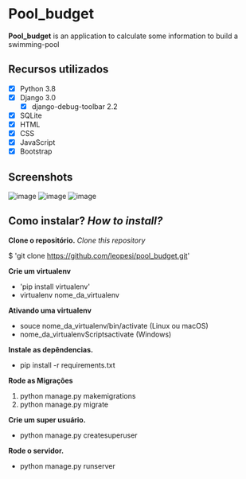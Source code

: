 # Pool_budget
**Pool_budget**  is an application to calculate some information to build a swimming-pool

## Recursos utilizados
- [x] Python 3.8
- [x] Django 3.0
  - [x] django-debug-toolbar 2.2
- [x] SQLite  
- [x] HTML
- [x] CSS
- [x] JavaScript
- [x] Bootstrap
  
## Screenshots
![image](https://user-images.githubusercontent.com/52714788/84071140-9b63e500-a9a3-11ea-87e8-e97b7fea9669.png)
![image](https://user-images.githubusercontent.com/52714788/84072560-c0595780-a9a5-11ea-9843-3f29f2f8d0cd.png)
![image](https://user-images.githubusercontent.com/52714788/84072645-e41c9d80-a9a5-11ea-8c8d-96dbf2d6a90e.png)

## Como instalar? *How to install?*

**Clone o repositório.**
*Clone this repository*

$ 'git clone https://github.com/leopesi/pool_budget.git'


**Crie um virtualenv**

- 'pip install virtualenv'
- virtualenv nome_da_virtualenv

**Ativando uma virtualenv**

- souce nome_da_virtualenv/bin/activate (Linux ou macOS)
- nome_da_virtualenvScriptsactivate (Windows)

**Instale as depêndencias.**
- pip install -r requirements.txt

**Rode as Migrações**
1. python manage.py makemigrations
2. python manage.py migrate

**Crie um super usuário.**
- python manage.py createsuperuser

**Rode o servidor.**
- python manage.py runserver
